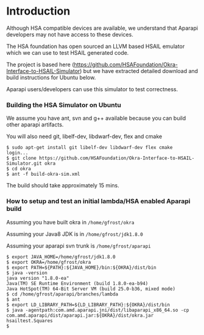 # Introduction #

Although HSA compatible devices are available, we understand that Aparapi developers may not have access to these devices.

The HSA foundation has open sourced an LLVM based HSAIL emulator which we can use to test HSAIL generated code.

The project is based here (https://github.com/HSAFoundation/Okra-Interface-to-HSAIL-Simulator) but we have extracted detailed download and build instructions for Ubuntu below.

Aparapi users/developers can use this simulator to test correctness.


### Building the HSA Simulator on Ubuntu ###

We assume you have ant, svn and g++ available because you can build other aparapi artifacts.

You will also need git, libelf-dev, libdwarf-dev, flex and cmake

```
$ sudo apt-get install git libelf-dev libdwarf-dev flex cmake
login...
$ git clone https://github.com/HSAFoundation/Okra-Interface-to-HSAIL-Simulator.git okra
$ cd okra
$ ant -f build-okra-sim.xml
```

The build should take approximately 15 mins.

### How to setup and test an initial lambda/HSA enabled Aparapi build ###

Assuming you have built okra in `/home/gfrost/okra`

Assuming your Java8 JDK is in `/home/gfrost/jdk1.8.0`

Assuming your aparapi svn trunk is `/home/gfrost/aparapi`

```
$ export JAVA_HOME=/home/gfrost/jdk1.8.0
$ export OKRA=/home/gfrost/okra
$ export PATH=${PATH}:${JAVA_HOME}/bin:${OKRA}/dist/bin
$ java -version
java version "1.8.0-ea"
Java(TM) SE Runtime Environment (build 1.8.0-ea-b94)
Java HotSpot(TM) 64-Bit Server VM (build 25.0-b36, mixed mode)
$ cd /home/gfrost/aparapi/branches/lambda
$ ant 
$ export LD_LIBRARY_PATH=${LD_LIBRARY_PATH}:${OKRA}/dist/bin
$ java -agentpath:com.amd.aparapi.jni/dist/libaparapi_x86_64.so -cp com.amd.aparapi/dist/aparapi.jar:${OKRA}/dist/okra.jar hsailtest.Squares
$
```